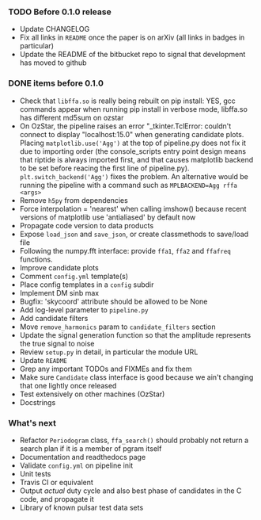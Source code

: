 ### TODO Before 0.1.0 release


* Update CHANGELOG
* Fix all links in `README` once the paper is on arXiv (all links in badges in particular)
* Update the README of the bitbucket repo to signal that development has moved to github


### DONE items before 0.1.0
* Check that `libffa.so` is really being rebuilt on pip install: YES, gcc commands appear when running pip install in verbose mode, libffa.so has different md5sum on ozstar
* On OzStar, the pipeline raises an error "_tkinter.TclError: couldn't connect to display "localhost:15.0" when generating candidate plots. Placing `matplotlib.use('Agg')` at the top of pipeline.py does not fix it due to importing order (the console_scripts entry point design means that riptide is always imported first, and that causes matplotlib backend to be set before reacing the first line of pipeline.py). `plt.switch_backend('Agg')` fixes the problem. An alternative would be running the pipeline with a command such as `MPLBACKEND=Agg rffa <args>`
* Remove `h5py` from dependencies
* Force interpolation = 'nearest' when calling imshow() because recent versions of matplotlib use 'antialiased' by default now
* Propagate code version to data products
* Expose `load_json` and `save_json`, or create classmethods to save/load file
* Following the numpy.fft interface: provide `ffa1`, `ffa2` and `ffafreq` functions.
* Improve candidate plots
* Comment `config.yml` template(s)
* Place config templates in a `config` subdir
* Implement DM sinb max
* Bugfix: 'skycoord' attribute should be allowed to be None
* Add log-level parameter to `pipeline.py`
* Add candidate filters
* Move `remove_harmonics` param to `candidate_filters` section
* Update the signal generation function so that the amplitude represents the true signal to noise
* Review `setup.py` in detail, in particular the module URL
* Update `README`
* Grep any important TODOs and FIXMEs and fix them
* Make sure `Candidate` class interface is good because we ain't changing that one lightly once released
* Test extensively on other machines (OzStar)
* Docstrings

### What's next
* Refactor `Periodogram` class, `ffa_search()` should probably not return a search plan if it is a member of pgram itself
* Documentation and readthedocs page
* Validate `config.yml` on pipeline init
* Unit tests
* Travis CI or equivalent
* Output *actual* duty cycle and also best phase of candidates in the C code, and propagate it
* Library of known pulsar test data sets